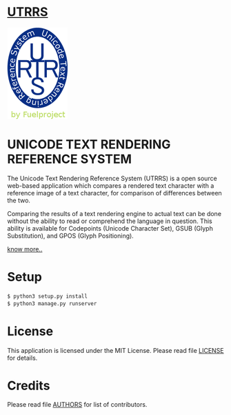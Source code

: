 # [UTRRS](http://fuelproject.org/utrrs)

![logo](https://raw.githubusercontent.com/tenstormavi/utrrs/master/utrrsApp/static/images/logo.png)

# UNICODE TEXT RENDERING REFERENCE SYSTEM
The Unicode Text Rendering Reference System (UTRRS) is a open source web-based application which compares a rendered text character with a reference image of a text character, for comparison of differences between the two.

Comparing the results of a text rendering engine to actual text can be done without the ability to read or comprehend the language in question. This ability is available for Codepoints (Unicode Character Set), GSUB (Glyph Substitution), and GPOS (Glyph Positioning).

[know more..](http://fuelproject.org/utrrs)

# Setup
```sh
$ python3 setup.py install
$ python3 manage.py runserver
```

# License
This application is licensed under the MIT License.
Please read file [LICENSE](LICENSE) for details.

# Credits
Please read file [AUTHORS](AUTHORS.md) for list of contributors.
